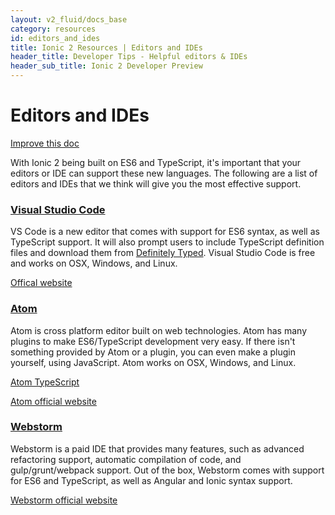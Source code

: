 ```yaml
---
layout: v2_fluid/docs_base
category: resources
id: editors_and_ides
title: Ionic 2 Resources | Editors and IDEs
header_title: Developer Tips - Helpful editors & IDEs
header_sub_title: Ionic 2 Developer Preview
---
```



# Editors and IDEs

<a class="improve-docs" href='https://github.com/driftyco/ionic-site/edit/ionic2/docs/v2/guide/index.md'>
  Improve this doc
</a>

<p>
With Ionic 2 being built on ES6 and TypeScript, it's important that your editors or IDE can support these new languages.
The following are a list of editors and IDEs that we think will give you the most effective support.
</p>


<section id="code">
  <h3>
    <a href="#code">Visual Studio Code</a>
    </h3>
  <p>VS Code is a new editor that comes with support for ES6 syntax, as well as TypeScript support. It will also prompt users to include TypeScript definition files and download them from <a href="http://definitelytyped.org/">Definitely Typed</a>. Visual Studio Code is free and works on OSX, Windows, and Linux.</p>
  <p><a href="https://code.visualstudio.com/">Offical website</a></p>
  </h3>

</section>

<section id="atom">
<h3><a href="#atom">Atom</a></h3>
<p>Atom is cross platform editor built on web technologies. Atom has many plugins to make ES6/TypeScript development very easy. If there isn't something provided by Atom or a plugin, you can even make a plugin yourself, using JavaScript. Atom works on OSX, Windows, and Linux.</p>
<p><a href="https://atom.io/packages/atom-typescript">Atom TypeScript</a></p>
<p><a href="https://atom.io/">Atom official website</a></p>
</section>

<section id="webstorm">
  <h3><a href="#webstorm">Webstorm</a></h3>

<p>Webstorm is a paid IDE that provides many features, such as advanced refactoring support, automatic compilation of code, and gulp/grunt/webpack support. Out of the box, Webstorm comes with support for ES6 and TypeScript, as well as Angular and Ionic syntax support.</p>
<p><a href="https://www.jetbrains.com/webstorm/">Webstorm official website</a></p>
</section>
<script>
$(document).ready(function() {
  $(function () {

      var setHash = function(urlHash) {
        window.location.hash = (urlHash);
        currentHash = urlHash;
      };

      var currentHash = "#"
      $(document).scroll(function () {
          $('section').each(function () {
              var top = window.pageYOffset;
              var distance = top - $(this).offset().top;
              var hash = '#' + $(this).attr('id');
              if (distance < 20 && distance > -20 && currentHash != hash) {
                setHash(hash);
              }
          });
      });
  });
});
</script>
